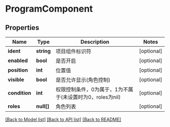 # ProgramComponent

## Properties

Name | Type | Description | Notes
------------ | ------------- | ------------- | -------------
**ident** | **string** | 项目组件标识符 | [optional] 
**enabled** | **bool** | 是否开启 | [optional] 
**position** | **int** | 位置值 | [optional] 
**visible** | **bool** | 是否允许显示(角色控制) | [optional] 
**condition** | **int** | 权限控制条件，0为属于，1为不属于(未设置时为0，roles为nil) | [optional] 
**roles** | **null[]** | 角色列表 | [optional] 

[[Back to Model list]](../../README.md#documentation-for-models) [[Back to API list]](../../README.md#documentation-for-api-endpoints) [[Back to README]](../../README.md)


